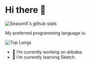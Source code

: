 # Hi there 👋

![SeasonX's github stats](https://github-readme-stats.vercel.app/api?username=xueseason&show_icons=true&theme=radical)

My preferred programming language is:

![Top Langs](https://github-readme-stats.vercel.app/api/top-langs/?username=xueseason&layout=compact&hide=html,css)

- 🔭 I’m currently working on alibaba.
- 🌱 I’m currently learning Sketch.

<!--
**XueSeason/xueseason** is a ✨ _special_ ✨ repository because its `README.md` (this file) appears on your GitHub profile.

Here are some ideas to get you started:

- 🔭 I’m currently working on ...
- 🌱 I’m currently learning ...
- 👯 I’m looking to collaborate on ...
- 🤔 I’m looking for help with ...
- 💬 Ask me about ...
- 📫 How to reach me: ...
- 😄 Pronouns: ...
- ⚡ Fun fact: ...
-->
